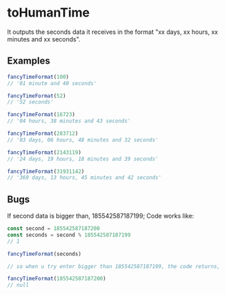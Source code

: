 # toHumanTime
It outputs the seconds data it receives in the format "xx days, xx hours, xx minutes and xx seconds".

## Examples
```js
fancyTimeFormat(100)
// '01 minute and 40 seconds'

fancyTimeFormat(52)
// '52 seconds'

fancyTimeFormat(16723)
// '04 hours, 38 minutes and 43 seconds'

fancyTimeFormat(283712)
// '03 days, 06 hours, 48 minutes and 32 seconds'

fancyTimeFormat(2143119)
// '24 days, 19 hours, 18 minutes and 39 seconds'

fancyTimeFormat(31931142)
// '369 days, 13 hours, 45 minutes and 42 seconds'
```

## Bugs
If second data is bigger than, 185542587187199; Code works like:
```js
const second = 185542587187200
const seconds = second % 185542587187199
// 1

fancyTimeFormat(seconds)

// so when u try enter bigger than 185542587187199, the code returns,

fancyTimeFormat(185542587187200)
// null
```
